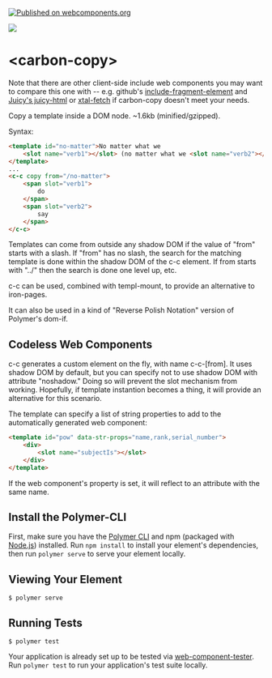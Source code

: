 [![Published on webcomponents.org](https://img.shields.io/badge/webcomponents.org-published-blue.svg)](https://www.webcomponents.org/element/bahrus/carbon-copy)

<a href="https://nodei.co/npm/carbon-copy/"><img src="https://nodei.co/npm/carbon-copy.png"></a>

# \<carbon-copy\>

Note that there are other client-side include web components you may want to compare this one with -- e.g. github's [include-fragment-element](https://github.com/github/include-fragment-element) and [Juicy's juicy-html](https://www.webcomponents.org/element/Juicy/juicy-html) or [xtal-fetch](https://www.webcomponents.org/element/bahrus/xtal-fetch) if carbon-copy doesn't meet your needs.

Copy a template inside a DOM node.  ~1.6kb (minified/gzipped).


Syntax:

```html
<template id="no-matter">No matter what we
    <slot name="verb1"></slot> (no matter what we <slot name="verb2"></slot>)
</template>
...
<c-c copy from="/no-matter">
    <span slot="verb1">
        do
    </span>
    <span slot="verb2">
        say
    </span>
</c-c>
```

Templates can come from outside any shadow DOM if the value of "from" starts with a slash.  If "from" has no slash, the search for the matching template is done within the shadow DOM of the c-c element.  If from starts with "../" then the search is done one level up, etc.

c-c can be used, combined with templ-mount, to provide an alternative to iron-pages.

It can also be used in a kind of "Reverse Polish Notation" version of Polymer's dom-if.

## Codeless Web Components

c-c generates a custom element on the fly, with name c-c-[from].  It uses shadow DOM by default, but you can specify not to use shadow DOM with attribute "noshadow."  Doing so will prevent the slot mechanism from working.  Hopefully, if template instantion becomes a thing, it will provide an alternative for this scenario.

The template can specify a list of string properties to add to the automatically generated web component:

```html
<template id="pow" data-str-props="name,rank,serial_number">
    <div>
        <slot name="subjectIs"></slot> 
    </div>
</template>
```

If the web component's property is set, it will reflect to an attribute with the same name.

## Install the Polymer-CLI

First, make sure you have the [Polymer CLI](https://www.npmjs.com/package/polymer-cli) and npm (packaged with [Node.js](https://nodejs.org)) installed. Run `npm install` to install your element's dependencies, then run `polymer serve` to serve your element locally.

## Viewing Your Element

```
$ polymer serve
```

## Running Tests

```
$ polymer test
```

Your application is already set up to be tested via [web-component-tester](https://github.com/Polymer/web-component-tester). Run `polymer test` to run your application's test suite locally.
